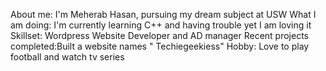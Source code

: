 About me: I'm Meherab Hasan, pursuing my dream subject at USW
What I am doing: I'm currently learning C++ and having trouble yet I am loving it
Skillset: Wordpress Website Developer and AD manager
Recent projects completed:Built a website names " Techiegeekiess"
Hobby: Love to play football and watch tv series
